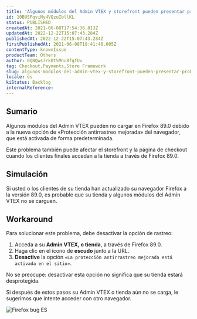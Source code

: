 ```yaml
---
title: 'Algunos módulos del Admin VTEX y storefront pueden presentar problemas en Firefox 89.0'
id: 10BUSPqviNy4VQzuIbllKL
status: PUBLISHED
createdAt: 2021-06-08T17:54:36.813Z
updatedAt: 2022-12-22T15:07:43.284Z
publishedAt: 2022-12-22T15:07:43.284Z
firstPublishedAt: 2021-06-08T19:41:46.005Z
contentType: knownIssue
productTeam: Others
author: 0QBQws7rk0t5Mnu8fgfUv
tag: Checkout,Payments,Store Framework
slug: algunos-modulos-del-admin-vtex-y-storefront-pueden-presentar-problemas-en
locale: es
kiStatus: Backlog
internalReference: 
---
```


## Sumario

Algunos módulos del Admin VTEX pueden no cargar en Firefox 89.0 debido a la nueva opción de «Protección antirrastreo mejorada» del navegador, que está activada de forma predeterminada.

Este problema también puede afectar el storefront y la página de checkout cuando los clientes finales accedan a la tienda a través de Firefox 89.0.


## Simulación

Si usted o los clientes de su tienda han actualizado su navegador Firefox a la versión 89.0, es probable que su tienda y algunos módulos del Admin VTEX no se carguen.


## Workaround

Para solucionar este problema, debe desactivar la opción de rastreo:
1. Acceda a su __Admin VTEX, o tienda__, a través de Firefox 89.0.
2. Haga clic en el ícono de __escudo__ junto a la URL.
3. __Desactive__ la opción `«La protección antirrastreo mejorada está activada en el sitio»`.

No se preocupe: desactivar esta opción no significa que su tienda estará desprotegida.

<div class= "alert alert-info">
Si después de estos pasos su Admin VTEX o tienda aún no se carga, le sugerimos que intente acceder con otro navegador.
</div>

![Firefox bug ES](//images.ctfassets.net/alneenqid6w5/4EZo0FaHBx1DfbSrGVpbku/5d89ca13799da3ada490e383f0913573/Firefox_bug_ES.jpg)

